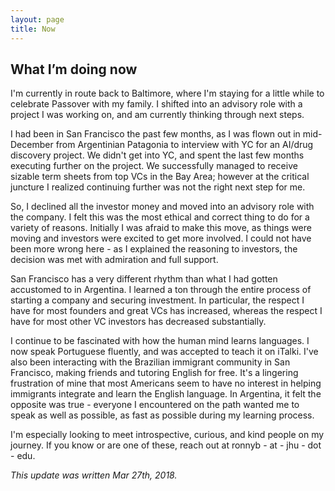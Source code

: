 ```yaml
---
layout: page
title: Now
---
```


## What I’m doing now

I'm currently in route back to Baltimore, where I'm staying for a little while to celebrate Passover with my family. I shifted into an advisory role with a project I was working on, and am currently thinking through next steps.

I had been in San Francisco the past few months, as I was flown out in mid-December from Argentinian Patagonia to interview with YC for an AI/drug discovery project. We didn't get into YC, and spent the last few months executing further on the project. We successfully managed to receive sizable term sheets from top VCs in the Bay Area; however at the critical juncture I realized continuing further was not the right next step for me. 

So, I declined all the investor money and moved into an advisory role with the company. I felt this was the most ethical and correct thing to do for a variety of reasons. Initially I was afraid to make this move, as things were moving and investors were excited to get more involved. I could not have been more wrong here - as I explained the reasoning to investors, the decision was met with admiration and full support.

San Francisco has a very different rhythm than what I had gotten accustomed to in Argentina. I learned a ton through the entire process of starting a company and securing investment. In particular, the respect I have for most founders and great VCs has increased, whereas the respect I have for most other VC investors has decreased substantially.

I continue to be fascinated with how the human mind learns languages. I now speak Portuguese fluently, and was accepted to teach it on iTalki. I've also been interacting with the Brazilian immigrant community in San Francisco, making friends and tutoring English for free. It's a lingering frustration of mine that most Americans seem to have no interest in helping immigrants integrate and learn the English language. In Argentina, it felt the opposite was true - everyone I encountered on the path wanted me to speak as well as possible, as fast as possible during my learning process.

I'm especially looking to meet introspective, curious, and kind people on my journey. If you know or are one of these, reach out at ronnyb - at - jhu - dot - edu.

*This update was written Mar 27th, 2018.*

<!-- *This update was written Nov 20th, 2017. Previous posts can be found below:* -->
